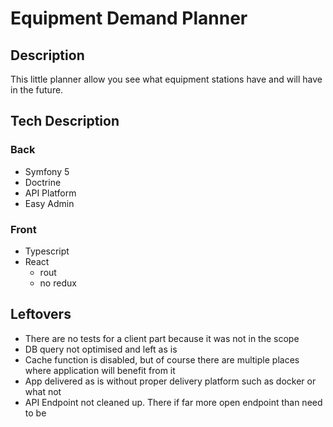 # Equipment Demand Planner

## Description
This little planner allow you see what equipment stations have and will have in the future.

## Tech Description
### Back
- Symfony 5
- Doctrine
- API Platform
- Easy Admin

### Front
- Typescript
- React
    - rout
    - no redux

## Leftovers
- There are no tests for a client part because it was not in the scope
- DB query not optimised and left as is
- Cache function is disabled, but of course there are multiple places where application will benefit from it
- App delivered as is without proper delivery platform such as docker or what not
- API Endpoint not cleaned up. There if far more open endpoint than need to be
